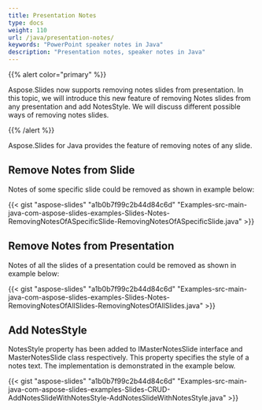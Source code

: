 ```yaml
---
title: Presentation Notes
type: docs
weight: 110
url: /java/presentation-notes/
keywords: "PowerPoint speaker notes in Java"
description: "Presentation notes, speaker notes in Java"
---
```



{{% alert color="primary" %}} 

Aspose.Slides now supports removing notes slides from presentation. In this topic, we will introduce this new feature of removing Notes slides from any presentation and add NotesStyle. We will discuss different possible ways of removing notes slides.

{{% /alert %}} 

Aspose.Slides for Java provides the feature of removing notes of any slide.
## **Remove Notes from Slide**
Notes of some specific slide could be removed as shown in example below:

{{< gist "aspose-slides" "a1b0b7f99c2b44d84c6d" "Examples-src-main-java-com-aspose-slides-examples-Slides-Notes-RemovingNotesOfASpecificSlide-RemovingNotesOfASpecificSlide.java" >}}
## **Remove Notes from Presentation**
Notes of all the slides of a presentation could be removed as shown in example below:

{{< gist "aspose-slides" "a1b0b7f99c2b44d84c6d" "Examples-src-main-java-com-aspose-slides-examples-Slides-Notes-RemovingNotesOfAllSlides-RemovingNotesOfAllSlides.java" >}}
## **Add NotesStyle**
NotesStyle property has been added to IMasterNotesSlide interface and MasterNotesSlide class respectively. This property specifies the style of a notes text. The implementation is demonstrated in the example below.

{{< gist "aspose-slides" "a1b0b7f99c2b44d84c6d" "Examples-src-main-java-com-aspose-slides-examples-Slides-CRUD-AddNotesSlideWithNotesStyle-AddNotesSlideWithNotesStyle.java" >}}
